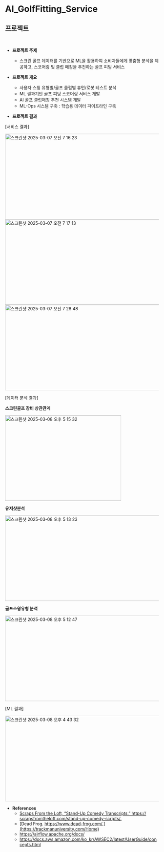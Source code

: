 # AI_GolfFitting_Service

## 프로젝트
<br>

- **프로젝트 주제**
  - 스크린 골프 데이터를 기반으로 ML을 활용하여 소비자들에게 맞춤형 분석을 제공하고, 스코어링 및 클럽 매칭을 추천하는 골프 피팅 서비스

- **프로젝트 개요**
  -	사용자 스윙 유형별/골프 클럽별 휴먼/로봇 테스트 분석
  -	ML 결과기반 골프 피팅 스코어링 서비스 개발
  -	AI 골프 클럽매칭 추천 시스템 개발
  -	ML-Ops 시스템 구축 : 학습용 데이터 파이프라인 구축


- **프로젝트 결과**

[서비스 결과]

<img width="621" height = "280" alt="스크린샷 2025-03-07 오전 7 16 23" src="https://github.com/user-attachments/assets/0eb41017-1aa5-403f-87cb-b743e20af248" />
<img width="621" height = "280" alt="스크린샷 2025-03-07 오전 7 17 13" src="https://github.com/user-attachments/assets/a53f5ae0-bc3e-400f-b7bc-f93b67a61de5" />
<img width="621" height = "280" alt="스크린샷 2025-03-07 오전 7 28 48" src="https://github.com/user-attachments/assets/c0098d09-674d-4a35-900e-b5a4539b1732" />

[데이터 분석 결과]

**스크린골프 장비 상관관계**

<img width="380" height="280" alt="스크린샷 2025-03-08 오후 5 15 32" src="https://github.com/user-attachments/assets/7fd849f7-3442-40ec-a826-7f15e94a6223" />


**유저샷분석**

<img width="621" height = "280" alt="스크린샷 2025-03-08 오후 5 13 23" src="https://github.com/user-attachments/assets/4fb4e2bf-7b49-4b41-b5ff-dd4137bce03c" />

**골프스윙유형 분석**

<img width="621" height = "280" alt="스크린샷 2025-03-08 오후 5 12 47" src="https://github.com/user-attachments/assets/11b6934e-46e9-4c7e-877c-a1a7a3f9511d" />


[ML 결과]

<img width="621" height = "280" alt="스크린샷 2025-03-08 오후 4 43 32" src="https://github.com/user-attachments/assets/98cc90ac-0876-429a-adb4-2b4d1c17a697" />

- **References**
  - [Scraps From the Loft, “Stand-Up Comedy Transcripts.” https:// scrapsfromtheloft.com/stand-up-comedy-scripts/.](https://xgboost.readthedocs.io/en/stable/)
  - [Dead Frog. https://www.dead-frog.com/.](https://trackmanuniversity.com/Home)
  - https://airflow.apache.org/docs/
  - https://docs.aws.amazon.com/ko_kr/AWSEC2/latest/UserGuide/concepts.html

     
<br><br>



